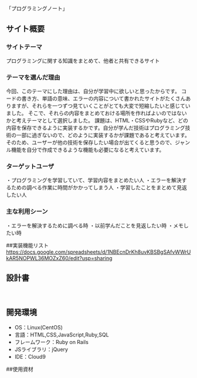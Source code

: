 # <!--ここにアプリ名を入力-->
「プログラミングノート」
​
## サイト概要
### サイトテーマ
<!--何を『目的』とし、どのような『分類』なのかを簡潔に書く-->
プログラミングに関する知識をまとめて、他者と共有できるサイト
​
### テーマを選んだ理由
<!--なぜこのようなテーマにしたかを説明する-->
今回、このテーマにした理由は、自分が学習中に欲しいと思ったからです。
コードの書き方、単語の意味、エラーの内容について書かれたサイトがたくさんありますが、それらを一つずつ見ていくことがとても大変で短縮したいと感じていました。
そこで、それらの内容をまとめておける場所を作ればよいのではないかと考えテーマとして選択しました。
課題は、HTML・CSSやRubyなど、どの内容を保存できるように実装するかです。自分が学んだ技術はプログラミング技術の一部に過ぎないので、どのように実装するかが課題であると考えています。
そのため、ユーザーが他の技術を保存したい場合が出てくると思うので、ジャンル機能を自分で作成できるような機能も必要になると考えています。
​
### ターゲットユーザ
<!--誰に使ってもらうかを具体的に記載する-->
・プログラミングを学習していて、学習内容をまとめたい人
・エラーを解決するための調べる作業に時間がかかってしまう人
・学習したことをまとめて見返したい人
​
### 主な利用シーン
<!--どのような時に使うのかの状況を記載すること-->
・エラーを解決するために調べる時
・以前学んだことを見返したい時
・メモしたい時

##実装機能リスト
 https://docs.google.com/spreadsheets/d/1NBEcnDrKh8uvKBSBgSAfvWWrUkAR5NOPWL36MOZxZ60/edit?usp=sharing
​
## 設計書
<!--テーマを設定・提出する時点では不要です-->
​
## 開発環境
- OS：Linux(CentOS)
- 言語：HTML,CSS,JavaScript,Ruby,SQL
- フレームワーク：Ruby on Rails
- JSライブラリ：jQuery
- IDE：Cloud9

##使用資材